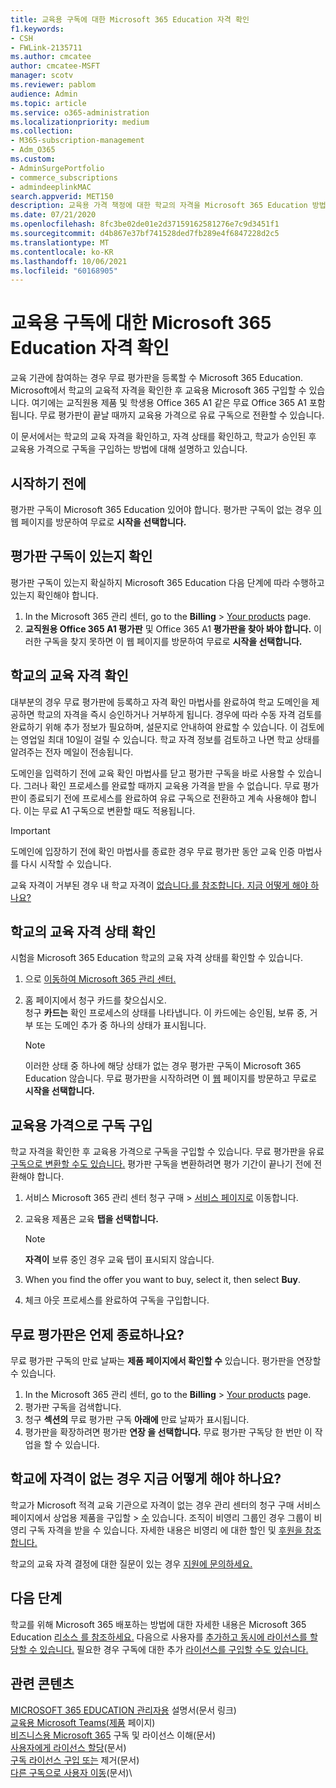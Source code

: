 ```yaml
---
title: 교육용 구독에 대한 Microsoft 365 Education 자격 확인
f1.keywords:
- CSH
- FWLink-2135711
ms.author: cmcatee
author: cmcatee-MSFT
manager: scotv
ms.reviewer: pablom
audience: Admin
ms.topic: article
ms.service: o365-administration
ms.localizationpriority: medium
ms.collection:
- M365-subscription-management
- Adm_O365
ms.custom:
- AdminSurgePortfolio
- commerce_subscriptions
- admindeeplinkMAC
search.appverid: MET150
description: 교육용 가격 책정에 대한 학교의 자격을 Microsoft 365 Education 방법을 참조합니다.
ms.date: 07/21/2020
ms.openlocfilehash: 8fc3be02de01e2d37159162581276e7c9d3451f1
ms.sourcegitcommit: d4b867e37bf741528ded7fb289e4f6847228d2c5
ms.translationtype: MT
ms.contentlocale: ko-KR
ms.lasthandoff: 10/06/2021
ms.locfileid: "60168905"
---
```

# <a name="verify-academic-eligibility-for-microsoft-365-education-subscriptions"></a>교육용 구독에 대한 Microsoft 365 Education 자격 확인

교육 기관에 참여하는 경우 무료 평가판을 등록할 수 Microsoft 365 Education. Microsoft에서 학교의 교육적 자격을 확인한 후 교육용 Microsoft 365 구입할 수 있습니다. 여기에는 교직원용 제품 및 학생용 Office 365 A1 같은 무료 Office 365 A1 포함됩니다. 무료 평가판이 끝날 때까지 교육용 가격으로 유료 구독으로 전환할 수 있습니다.

이 문서에서는 학교의 교육 자격을 확인하고, 자격 상태를 확인하고, 학교가 승인된 후 교육용 가격으로 구독을 구입하는 방법에 대해 설명하고 있습니다.

## <a name="before-you-begin"></a>시작하기 전에

평가판 구독이 Microsoft 365 Education 있어야 합니다. 평가판 구독이 없는 경우 [이](https://www.microsoft.com/microsoft-365/academic/compare-office-365-education-plans?activetab=tab%3aprimaryr1) 웹 페이지를 방문하여 무료로 **시작을 선택합니다.**

## <a name="verify-that-you-have-a-trial-subscription"></a>평가판 구독이 있는지 확인

평가판 구독이 있는지 확실하지 Microsoft 365 Education 다음 단계에 따라 수행하고 있는지 확인해야 합니다.

1. In the Microsoft 365 관리 센터, go to the **Billing** \> <a href="https://go.microsoft.com/fwlink/p/?linkid=842054" target="_blank">Your products</a> page.
2. **교직원용 Office 365 A1 평가판** 및 Office 365 A1 **평가판을 찾아 봐야 합니다.** 이러한 구독을 찾지 못하면 이 웹 페이지를 방문하여 무료로 **시작을 선택합니다.** [](https://www.microsoft.com/microsoft-365/academic/compare-office-365-education-plans?activetab=tab%3aprimaryr1)

## <a name="verify-your-schools-academic-eligibility"></a>학교의 교육 자격 확인

대부분의 경우 무료 평가판에 등록하고 자격 확인 마법사를 완료하여 학교 도메인을 제공하면 학교의 자격을 즉시 승인하거나 거부하게 됩니다. 경우에 따라 수동 자격 검토를 완료하기 위해 추가 정보가 필요하며, 설문지로 안내하여 완료할 수 있습니다. 이 검토에는 영업일 최대 10일이 걸릴 수 있습니다. 학교 자격 정보를 검토하고 나면 학교 상태를 알려주는 전자 메일이 전송됩니다.

도메인을 입력하기 전에 교육 확인 마법사를 닫고 평가판 구독을 바로 사용할 수 있습니다. 그러나 확인 프로세스를 완료할 때까지 교육용 가격을 받을 수 없습니다. 무료 평가판이 종료되기 전에 프로세스를 완료하여 유료 구독으로 전환하고 계속 사용해야 합니다. 이는 무료 A1 구독으로 변환할 때도 적용됩니다.

> [!IMPORTANT]
> 도메인에 입장하기 전에 확인 마법사를 종료한 경우 무료 평가판 동안 교육 인증 마법사를 다시 시작할 수 있습니다. [](https://go.microsoft.com/fwlink/p/?linkid=2135255)

교육 자격이 거부된 경우 내 학교 자격이 [없습니다.를 참조합니다. 지금 어떻게 해야 하나요?](#my-school-isnt-eligible-what-do-i-do-now)

## <a name="check-the-status-of-your-schools-academic-eligibility"></a>학교의 교육 자격 상태 확인

시험을 Microsoft 365 Education 학교의 교육 자격 상태를 확인할 수 있습니다.

1. 으로 <a href="https://go.microsoft.com/fwlink/p/?linkid=2024339" target="_blank">이동하여 Microsoft 365 관리 센터.</a>
2. 홈 페이지에서 청구 카드를  찾으십시오.\
    청구 **카드는** 확인 프로세스의 상태를 나타냅니다. 이 카드에는 승인됨, 보류 중, 거부 또는 도메인 추가 중 하나의 상태가 표시됩니다.

    > [!NOTE]
    > 이러한 상태 중 하나에 해당 상태가 없는 경우 평가판 구독이 Microsoft 365 Education 않습니다. 무료 평가판을 시작하려면 이 [웹](https://www.microsoft.com/microsoft-365/academic/compare-office-365-education-plans?activetab=tab%3aprimaryr1) 페이지를 방문하고 무료로 **시작을 선택합니다.**

## <a name="buy-subscriptions-at-academic-prices"></a>교육용 가격으로 구독 구입

학교 자격을 확인한 후 교육용 가격으로 구독을 구입할 수 있습니다. 무료 평가판을 유료 [구독으로 변환할 수도 있습니다.](../try-or-buy-microsoft-365.md) 평가판 구독을 변환하려면 평가 기간이 끝나기 전에 전환해야 합니다.

1. 서비스 Microsoft 365 관리 센터 청구 구매  \> <a href="https://go.microsoft.com/fwlink/p/?linkid=868433" target="_blank">서비스 페이지로</a> 이동합니다.
2. 교육용 제품은 교육 **탭을 선택합니다.**

    > [!NOTE]
    > **자격이** 보류 중인 경우 교육 탭이 표시되지 않습니다.

3. When you find the offer you want to buy, select it, then select **Buy**.
4. 체크 아웃 프로세스를 완료하여 구독을 구입합니다.

## <a name="when-does-my-free-trial-end"></a>무료 평가판은 언제 종료하나요?

무료 평가판 구독의 만료 날짜는 **제품 페이지에서 확인할 수** 있습니다. 평가판을 연장할 수 있습니다.

1. In the Microsoft 365 관리 센터, go to the **Billing** \> <a href="https://go.microsoft.com/fwlink/p/?linkid=842054" target="_blank">Your products</a> page.
2. 평가판 구독을 검색합니다.
3. 청구 **섹션의** 무료 평가판 구독 **아래에** 만료 날짜가 표시됩니다.
4. 평가판을 확장하려면 평가판 **연장 을 선택합니다.** 무료 평가판 구독당 한 번만 이 작업을 할 수 있습니다.

## <a name="my-school-isnt-eligible-what-do-i-do-now"></a>학교에 자격이 없는 경우 지금 어떻게 해야 하나요?

학교가 Microsoft 적격 교육 기관으로 자격이 없는 경우 관리 센터의 청구  구매 서비스 페이지에서 상업용 제품을 구입할 \> <a href="https://go.microsoft.com/fwlink/p/?linkid=868433" target="_blank">수</a> 있습니다. 조직이 비영리 그룹인 경우 그룹이 비영리 구독 자격을 받을 수 있습니다. 자세한 내용은 비영리 에 대한 할인 및 [후원을 참조합니다.](https://www.microsoft.com/nonprofits/eligibility)

학교의 교육 자격 결정에 대한 질문이 있는 경우 [지원에 문의하세요.](../../business-video/get-help-support.md)

## <a name="next-steps"></a>다음 단계

학교를 위해 Microsoft 365 배포하는 방법에 대한 자세한 내용은 Microsoft 365 Education [리소스 를 참조하세요.](/microsoft-365/education/deploy/) 다음으로 사용자를 [추가하고 동시에 라이선스를 할당할 수 있습니다.](../../admin/add-users/add-users.md) 필요한 경우 구독에 대한 추가 [라이선스를 구입할 수도 있습니다.](../licenses/buy-licenses.md)

## <a name="related-content"></a>관련 콘텐츠

[MICROSOFT 365 EDUCATION 관리자용](/education/itadmins) 설명서(문서 링크)\
[교육용 Microsoft Teams(제품](https://microsoft.com/education/products/teams/default.aspx) 페이지)\
[비즈니스용 Microsoft 365](../licenses/subscriptions-and-licenses.md) 구독 및 라이선스 이해(문서)\
[사용자에게 라이선스 할당](../../admin/manage/assign-licenses-to-users.md)(문서)\
[구독 라이선스 구입 또는](../licenses/buy-licenses.md) 제거(문서)\
[다른 구독으로 사용자 이동](move-users-different-subscription.md)(문서)\
